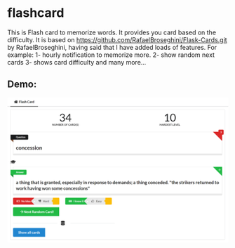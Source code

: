 # flashcard

This is Flash card to memorize words. It provides you card based on the difficulty.
It is based on https://github.com/RafaelBroseghini/Flask-Cards.git by RafaelBroseghini, having said that I have added loads of features. 
For example:
1- hourly notification to memorize more.
2- show random next cards
3- shows card difficulty
and many more...

## Demo:
![How to Use](/UI.PNG)
